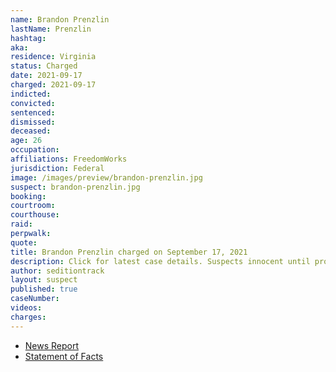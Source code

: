 ```yaml
---
name: Brandon Prenzlin
lastName: Prenzlin
hashtag:
aka:
residence: Virginia
status: Charged
date: 2021-09-17
charged: 2021-09-17
indicted:
convicted:
sentenced:
dismissed:
deceased:
age: 26
occupation:
affiliations: FreedomWorks
jurisdiction: Federal
image: /images/preview/brandon-prenzlin.jpg
suspect: brandon-prenzlin.jpg
booking:
courtroom:
courthouse:
raid:
perpwalk:
quote:
title: Brandon Prenzlin charged on September 17, 2021
description: Click for latest case details. Suspects innocent until proven guilty.
author: seditiontrack
layout: suspect
published: true
caseNumber:
videos:
charges:
---
```

- [News Report](https://www.cnn.com/2021/09/23/politics/freedomworks-capitol-riot/index.html)
- [Statement of Facts](https://s3.documentcloud.org/documents/21068083/9-17-21-us-v-brandon-prenzlin-complaint-affidavit.pdf)
